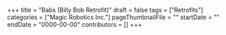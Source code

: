 +++
title = "Babs (Billy Bob Retrofit)"
draft = false
tags = ["Retrofits"]
categories = ["Magic Robotics Inc."]
pageThumbnailFile = ""
startDate = ""
endDate = "0000-00-00"
contributors = []
+++
